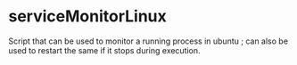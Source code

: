 # serviceMonitorLinux
Script that can be used to monitor a running process in ubuntu ; can also be used to restart the same if it stops during execution.
